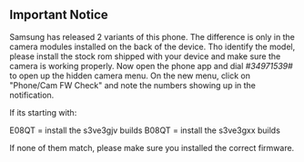 ## Important Notice

Samsung has released 2 variants of this phone.
The difference is only in the camera modules installed on the back of the device.
Tho identify the model, please install the stock rom shipped with your device and make sure the camera is working properly.
Now open the phone app and dial *#34971539#* to open up the hidden camera menu.
On the new menu, click on "Phone/Cam FW Check" and note the numbers showing up in the notification.

If its starting with:

E08QT = install the s3ve3gjv builds
B08QT = install the s3ve3gxx builds


If none of them match, please make sure you installed the correct firmware.
